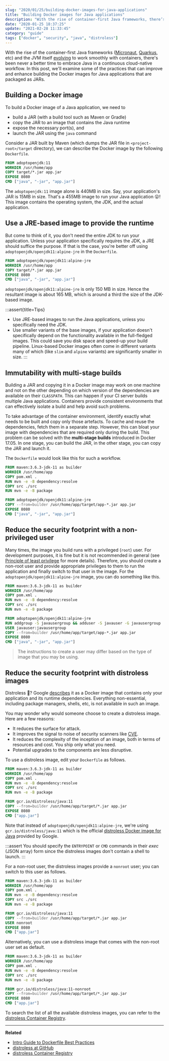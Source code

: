 ```yaml
---
slug: "2020/01/25/building-docker-images-for-java-applications"
title: "Building Docker images for Java applications"
description: "With the rise of container-first Java frameworks, there’s never been a better time to embrace Java in a continuous cloud-native workflow. Learn how to improve and enhance building the Docker images for Java applications that are packaged as JARs."
date: "2020-01-25 18:37:25"
update: "2021-02-28 11:33:45"
category: "guide"
tags: ["docker", "security", "java", "distroless"]
---
```


With the rise of the container-first Java frameworks ([Micronaut](https://micronaut.io/), [Quarkus](https://quarkus.io/), etc) and the JVM itself [evolving](https://blogs.oracle.com/java-platform-group/java-se-support-for-docker-cpu-and-memory-limits) to work smoothly with containers, there's been never a better time to embrace Java in a continuous cloud-native workflow. In this post, we'll examine some of the practices that can improve and enhance building the Docker images for Java applications that are packaged as JARs.

## Building a Docker image

To build a Docker image of a Java application, we need to
- build a JAR (with a build tool such as Maven or Gradle)
- copy the JAR to an image that contains the Java runtime
- expose the necessary port(s), and
- launch the JAR using the `java` command

Consider a JAR built by Maven (which dumps the JAR file in `<project-root>/target` directory), we can describe the Docker image by the following `Dockerfile`.

```dockerfile
FROM adoptopenjdk:11
WORKDIR /usr/home/app
COPY target/*.jar app.jar
EXPOSE 8080
CMD ["java", "-jar", "app.jar"]
```

The `adoptopenjdk:11` image alone is 440MB in size. Say, your application's JAR is 15MB in size. That's a 455MB image to run your Java application 😮! This image contains the operating system, the JDK, and the actual application.

## Use a JRE-based image to provide the runtime

But come to think of it, you don't need the entire JDK to run your application. Unless your application specifically requires the JDK, a JRE should suffice the purpose. If that is the case, you're better off using `adoptopenjdk/openjdk11:alpine-jre` in the `Dockerfile`.

```dockerfile {1}
FROM adoptopenjdk/openjdk11:alpine-jre
WORKDIR /usr/home/app
COPY target/*.jar app.jar
EXPOSE 8080
CMD ["java", "-jar", "app.jar"]
```

`adoptopenjdk/openjdk11:alpine-jre` is only 150 MB in size. Hence the resultant image is about 165 MB, which is around a third the size of the JDK-based image.

:::assert{title=Tips}
- Use JRE-based images to run the Java applications, unless you specifically need the JDK.
- Use smaller variants of the base images, if your application doesn't specifically depend on the functionality available in the full-fledged images. This could save you disk space and speed-up your build pipeline. Linux-based Docker images often come in different variants many of which (like `slim` and `alpine` variants) are significantly smaller in size.
:::

## Immutability with multi-stage builds

Building a JAR and copying it in a Docker image may work on one machine and not on the other depending on which version of the dependencies are available on their `CLASSPATH`. This can happen if your CI server builds multiple Java applications. Containers provide consistent environments that can effectively isolate a build and help avoid such problems.

To take advantage of the container environment, identify exactly what needs to be built and copy only those artefacts. To cache and reuse the dependencies, fetch them in a separate step. However, this can bloat your image with dependencies that are required only during the build. This problem can be solved with the **multi-stage builds** introduced in Docker 17.05. In one stage, you can build the JAR, in the other stage, you can copy the JAR and launch it. 

The `Dockerfile` would look like this for such a workflow.

```dockerfile
FROM maven:3.6.3-jdk-11 as builder
WORKDIR /usr/home/app
COPY pom.xml .
RUN mvn -e -B dependency:resolve
COPY src ./src
RUN mvn -e -B package

FROM adoptopenjdk/openjdk11:alpine-jre
COPY --from=builder /usr/home/app/target/app-*.jar app.jar
EXPOSE 8080
CMD ["java", "-jar", "app.jar"]
```

## Reduce the security footprint with a non-privileged user

Many times, the image you build runs with a privileged (`root`) user. For development purposes, it is fine but it is not recommended in general (see [Principle of least privilege](https://en.wikipedia.org/wiki/Principle_of_least_privilege) for more details). Therefore, you should create a non-root user and provide appropriate privileges to them to run the application and finally switch to that user in the image. For the `adoptopenjdk/openjdk11:alpine-jre` image, you can do something like this.

```dockerfile {9-10}
FROM maven:3.6.3-jdk-11 as builder
WORKDIR /usr/home/app
COPY pom.xml .
RUN mvn -e -B dependency:resolve
COPY src ./src
RUN mvn -e -B package

FROM adoptopenjdk/openjdk11:alpine-jre
RUN addgroup -S javausergroup && adduser -S javauser -G javausergroup
USER javauser:javausergroup
COPY --from=builder /usr/home/app/target/app-*.jar app.jar
EXPOSE 8080
CMD ["java", "-jar", "app.jar"]
```

> The instructions to create a user may differ based on the type of image that you may be using.

## Reduce the security footprint with distroless images

Distroless 🤔? Google [describes](https://github.com/GoogleContainerTools/distroless#distroless-docker-images) it as a Docker image that contains only your application and its runtime dependencies. Everything non-essential, including package managers, shells, etc, is not available in such an image.

You may wonder why would someone choose to create a distroless image. Here are a few reasons:
- It reduces the surface for attack. 
- It improves the signal to noise of security scanners like [CVE](https://cve.mitre.org/).
- It reduces the complexity of the inception of an image, both in terms of resources and cost. You ship only what you need.
- Potential upgrades to the components are less disruptive.

To use a distroless image, edit your `Dockerfile` as follows.

```dockerfile {8}
FROM maven:3.6.3-jdk-11 as builder
WORKDIR /usr/home/app
COPY pom.xml .
RUN mvn -e -B dependency:resolve
COPY src ./src
RUN mvn -e -B package

FROM gcr.io/distroless/java:11
COPY --from=builder /usr/home/app/target/*.jar app.jar
EXPOSE 8080
CMD ["app.jar"]
```

Note that instead of `adoptopenjdk/openjdk11:alpine-jre`, we're using `gcr.io/distroless/java:11` which is the official [distroless Docker image for Java](https://console.cloud.google.com/gcr/images/distroless/GLOBAL/java) provided by Google.

:::assert
You should specify the `ENTRYPOINT` or `CMD` commands in their *exec* (JSON array) form since the distroless images don't contain a shell to launch.
:::

For a non-root user, the distroless images provide a `nonroot` user; you can switch to this user as follows.

```dockerfile {10}
FROM maven:3.6.3-jdk-11 as builder
WORKDIR /usr/home/app
COPY pom.xml .
RUN mvn -e -B dependency:resolve
COPY src ./src
RUN mvn -e -B package

FROM gcr.io/distroless/java:11
COPY --from=builder /usr/home/app/target/*.jar app.jar
USER nonroot
EXPOSE 8080
CMD ["app.jar"]
```

Alternatively, you can use a distroless image that comes with the non-root user set as default.

```dockerfile {8}
FROM maven:3.6.3-jdk-11 as builder
WORKDIR /usr/home/app
COPY pom.xml .
RUN mvn -e -B dependency:resolve
COPY src ./src
RUN mvn -e -B package

FROM gcr.io/distroless/java:11-nonroot
COPY --from=builder /usr/home/app/target/*.jar app.jar
EXPOSE 8080
CMD ["app.jar"]
```

To search the list of all the available distroless images, you can refer to the [distroless Container Registry](https://console.cloud.google.com/gcr/images/distroless).

---

**Related**

- [Intro Guide to Dockerfile Best Practices](https://www.docker.com/blog/intro-guide-to-dockerfile-best-practices/)
- [distroless at GitHub](https://github.com/GoogleContainerTools/distroless)
- [distroless Container Registry](https://console.cloud.google.com/gcr/images/distroless)
